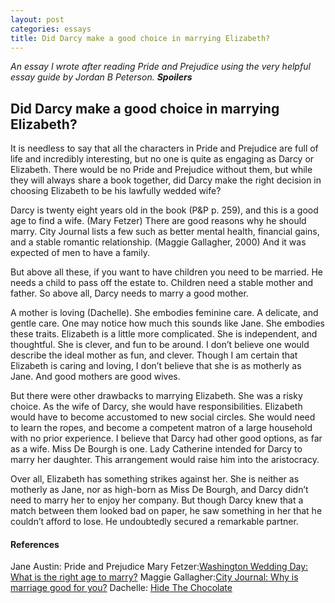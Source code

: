 ```yaml
---
layout: post
categories: essays
title: Did Darcy make a good choice in marrying Elizabeth?
---
```


_An essay I wrote after reading Pride and Prejudice using the very helpful essay guide by Jordan B Peterson. **Spoilers**_

## Did Darcy make a good choice in marrying Elizabeth? 
It is needless to say that all the characters in Pride and Prejudice are full of life and incredibly interesting, but no one is quite as engaging as Darcy or Elizabeth. There would be no Pride and Prejudice without them, but while they will always share a book together, did Darcy make the right decision in choosing Elizabeth to be his lawfully wedded wife?

Darcy is twenty eight years old in the book (P&P p. 259), and this is a good age to find a wife. (Mary Fetzer) There are good reasons why he should marry. City Journal lists a few such as better mental health, financial gains, and a stable romantic relationship. (Maggie Gallagher, 2000) And it was expected of men to have a family.

But above all these, if you want to have children you need to be married. He needs a child to pass off the estate to. Children need a stable mother and father. So above all, Darcy needs to marry a good mother.

A mother is loving (Dachelle). She embodies feminine care. A delicate, and gentle care. One may notice how much this sounds like Jane. She embodies these traits. Elizabeth is a little more complicated. She is independent, and thoughtful. She is clever, and fun to be around. I don’t believe one would describe the ideal mother as fun, and clever. Though I am certain that Elizabeth is caring and loving, I don’t believe that she is as motherly as Jane. And good mothers are good wives. 

But there were other drawbacks to marrying Elizabeth. She was a risky choice. As the wife of Darcy, she would have responsibilities. Elizabeth would have to become accustomed to new social circles. She would need to learn the ropes, and become a competent matron of a large household with no prior experience. I believe that Darcy had other good options, as far as a wife. Miss De Bourgh is one. Lady Catherine intended for Darcy to marry her daughter. This arrangement would raise him into the aristocracy.

Over all, Elizabeth has something strikes against her. She is neither as motherly as Jane, nor as high-born as Miss De Bourgh, and Darcy didn’t need to marry her to enjoy her company. But though Darcy knew that a match between them looked bad on paper, he saw something in her that he couldn’t afford to lose. He undoubtedly secured a remarkable partner.

#### References 

Jane Austin: Pride and Prejudice
Mary Fetzer:[Washington Wedding Day: What is the right age to marry?](https://washingtonweddingday.com/what-right-age-get-married)
Maggie Gallagher:[City Journal: Why is marriage good for you?](https://www.city-journal.org/article/why-marriage-is-good-for-you)
Dachelle: [Hide The Chocolate](https://www.hidethechocolate.com/what-makes-a-good-mother/)





